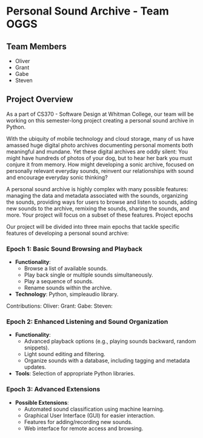 # Personal Sound Archive - Team OGGS

## Team Members
- Oliver
- Grant
- Gabe
- Steven

## Project Overview
As a part of CS370 - Software Design at Whitman College, our team will be working on this semester-long project creating a personal sound archive in Python.

With the ubiquity of mobile technology and cloud storage, many of us have amassed huge digital photo archives documenting personal moments both meaningful and mundane. Yet these digital archives are oddly silent: You might have hundreds of photos of your dog, but to hear her bark you must conjure it from memory. How might developing a sonic archive, focused on personally relevant everyday sounds, reinvent our relationships with sound and encourage everyday sonic thinking?

A personal sound archive is highly complex with many possible features: managing the data and metadata associated with the sounds, organizing the sounds, providing ways for users to browse and listen to sounds, adding new sounds to the archive, remixing the sounds, sharing the sounds, and more. Your project will focus on a subset of these features.
Project epochs

Our project will be divided into three main epochs that tackle specific features of developing a personal sound archive: 

### Epoch 1: Basic Sound Browsing and Playback
- **Functionality**:
  - Browse a list of available sounds.
  - Play back single or multiple sounds simultaneously.
  - Play a sequence of sounds.
  - Rename sounds within the archive.
- **Technology**: Python, simpleaudio library.

Contributions: 
Oliver:
Grant:
Gabe:
Steven:


### Epoch 2: Enhanced Listening and Sound Organization
- **Functionality**:
  - Advanced playback options (e.g., playing sounds backward, random snippets).
  - Light sound editing and filtering.
  - Organize sounds with a database, including tagging and metadata updates.
- **Tools**: Selection of appropriate Python libraries.

### Epoch 3: Advanced Extensions
- **Possible Extensions**:
  - Automated sound classification using machine learning.
  - Graphical User Interface (GUI) for easier interaction.
  - Features for adding/recording new sounds.
  - Web interface for remote access and browsing.
